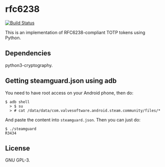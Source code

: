 # rfc6238
[![Build Status](https://travis-ci.com/johndoe31415/rfc6238.svg?branch=master)](https://travis-ci.com/johndoe31415/rfc6238)

This is an implementation of RFC6238-compliant TOTP tokens using Python.

## Dependencies
python3-cryptography.

## Getting steamguard.json using adb

You need to have root access on your Android phone, then do:

```
$ adb shell
  > $ su
  > # cat /data/data/com.valvesoftware.android.steam.community/files/*
```

And paste the content into `steamguard.json`. Then you can just do:

```
$ ./steamguard
R3434
```

## License
GNU GPL-3.
